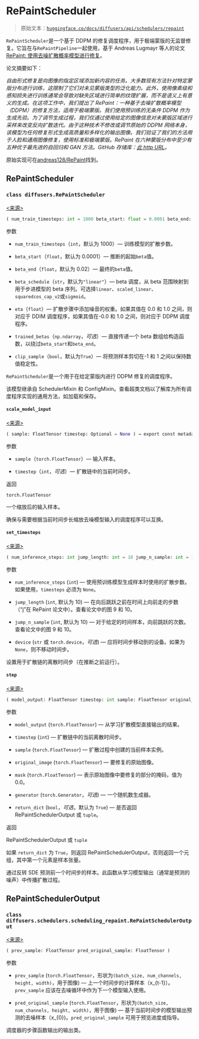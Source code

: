 # RePaintScheduler

> 原始文本：[`huggingface.co/docs/diffusers/api/schedulers/repaint`](https://huggingface.co/docs/diffusers/api/schedulers/repaint)

`RePaintScheduler`是一个基于 DDPM 的修复调度程序，用于极端蒙版的无监督修复。它旨在与`RePaintPipeline`一起使用，基于 Andreas Lugmayr 等人的论文[RePaint: 使用去噪扩散概率模型进行修复](https://huggingface.co/papers/2201.09865)。

论文摘要如下：

*自由形式修复是向图像的指定区域添加新内容的任务。大多数现有方法针对特定蒙版分布进行训练，这限制了它们对未见蒙版类型的泛化能力。此外，使用像素级和感知损失进行训练通常会导致对缺失区域进行简单的纹理扩展，而不是语义上有意义的生成。在这项工作中，我们提出了 RePaint：一种基于去噪扩散概率模型（DDPM）的修复方法，适用于极端蒙版。我们使用预训练的无条件 DDPM 作为生成先验。为了调节生成过程，我们仅通过使用给定的图像信息对未蒙版区域进行采样来改变反向扩散迭代。由于这种技术不修改或调节原始的 DDPM 网络本身，该模型为任何修复形式生成高质量和多样化的输出图像。我们验证了我们的方法用于人脸和通用图像修复，使用标准和极端蒙版。RePaint 在六种蒙版分布中至少有五种优于最先进的自回归和 GAN 方法。GitHub 存储库：[此 http URL](http://git.io/RePaint)。*

原始实现可在[andreas128/RePaint](https://github.com/andreas128/)找到。

## RePaintScheduler

### `class diffusers.RePaintScheduler`

[<来源>](https://github.com/huggingface/diffusers/blob/v0.26.3/src/diffusers/schedulers/scheduling_repaint.py#L91)

```py
( num_train_timesteps: int = 1000 beta_start: float = 0.0001 beta_end: float = 0.02 beta_schedule: str = 'linear' eta: float = 0.0 trained_betas: Optional = None clip_sample: bool = True )
```

参数

+   `num_train_timesteps`（`int`，默认为 1000）— 训练模型的扩散步数。

+   `beta_start`（`float`，默认为 0.0001）— 推断的起始`beta`值。

+   `beta_end`（`float`，默认为 0.02）— 最终的`beta`值。

+   `beta_schedule`（`str`，默认为`"linear"`）— beta 调度，从 beta 范围映射到用于步进模型的 beta 序列。可选择`linear`、`scaled_linear`、`squaredcos_cap_v2`或`sigmoid`。

+   `eta`（`float`）— 扩散步骤中添加噪音的权重。如果其值在 0.0 和 1.0 之间，则对应于 DDIM 调度程序，如果其值在-0.0 和 1.0 之间，则对应于 DDPM 调度程序。

+   `trained_betas`（`np.ndarray`，*可选*）— 直接传递一个 beta 数组给构造函数，以绕过`beta_start`和`beta_end`。

+   `clip_sample`（`bool`，默认为`True`）— 将预测样本剪切在-1 和 1 之间以保持数值稳定性。

`RePaintScheduler`是一个用于在给定蒙版内进行 DDPM 修复的调度程序。

该模型继承自 SchedulerMixin 和 ConfigMixin。查看超类文档以了解库为所有调度程序实现的通用方法，如加载和保存。

#### `scale_model_input`

[<来源>](https://github.com/huggingface/diffusers/blob/v0.26.3/src/diffusers/schedulers/scheduling_repaint.py#L163)

```py
( sample: FloatTensor timestep: Optional = None ) → export const metadata = 'undefined';torch.FloatTensor
```

参数

+   `sample`（`torch.FloatTensor`）— 输入样本。

+   `timestep`（`int`，*可选*）— 扩散链中的当前时间步。

返回

`torch.FloatTensor`

一个缩放后的输入样本。

确保与需要根据当前时间步长缩放去噪模型输入的调度程序可以互换。

#### `set_timesteps`

[<来源>](https://github.com/huggingface/diffusers/blob/v0.26.3/src/diffusers/schedulers/scheduling_repaint.py#L180)

```py
( num_inference_steps: int jump_length: int = 10 jump_n_sample: int = 10 device: Union = None )
```

参数

+   `num_inference_steps` (`int`) — 使用预训练模型生成样本时使用的扩散步数。如果使用，`timesteps` 必须为 `None`。

+   `jump_length` (`int`, 默认为 10) — 在向后跳跃之前在时间上向前走的步数（“j”在 RePaint 论文中）。查看论文中的图 9 和 10。

+   `jump_n_sample` (`int`, 默认为 10) — 对于给定的时间样本，向前跳跃的次数。查看论文中的图 9 和 10。

+   `device` (`str` 或 `torch.device`，*可选*) — 应将时间步移动到的设备。如果为 `None`，则不移动时间步。

设置用于扩散链的离散时间步（在推断之前运行）。

#### `step`

[<来源>](https://github.com/huggingface/diffusers/blob/v0.26.3/src/diffusers/schedulers/scheduling_repaint.py#L246)

```py
( model_output: FloatTensor timestep: int sample: FloatTensor original_image: FloatTensor mask: FloatTensor generator: Optional = None return_dict: bool = True ) → export const metadata = 'undefined';RePaintSchedulerOutput or tuple
```

参数

+   `model_output` (`torch.FloatTensor`) — 从学习扩散模型直接输出的结果。

+   `timestep` (`int`) — 扩散链中的当前离散时间步。

+   `sample` (`torch.FloatTensor`) — 扩散过程中创建的当前样本实例。

+   `original_image` (`torch.FloatTensor`) — 要修复的原始图像。

+   `mask` (`torch.FloatTensor`) — 表示原始图像中要修复的部分的掩码，值为 0.0。

+   `generator` (`torch.Generator`，*可选*) — 一个随机数生成器。

+   `return_dict` (`bool`，*可选*，默认为 `True`) — 是否返回 RePaintSchedulerOutput 或 `tuple`。

返回

RePaintSchedulerOutput 或 `tuple`

如果 `return_dict` 为 `True`，则返回 RePaintSchedulerOutput，否则返回一个元组，其中第一个元素是样本张量。

通过反转 SDE 预测前一个时间步的样本。此函数从学习模型输出（通常是预测的噪声）中传播扩散过程。

## RePaintSchedulerOutput

### `class diffusers.schedulers.scheduling_repaint.RePaintSchedulerOutput`

[<来源>](https://github.com/huggingface/diffusers/blob/v0.26.3/src/diffusers/schedulers/scheduling_repaint.py#L28)

```py
( prev_sample: FloatTensor pred_original_sample: FloatTensor )
```

参数

+   `prev_sample` (`torch.FloatTensor`，形状为`(batch_size, num_channels, height, width)`，用于图像) — 上一个时间步的计算样本（x_{t-1}）。`prev_sample` 应该在去噪循环中作为下一个模型输入使用。

+   `pred_original_sample` (`torch.FloatTensor`，形状为`(batch_size, num_channels, height, width)`，用于图像) — 基于当前时间步的模型输出预测的去噪样本（x_{0})。`pred_original_sample` 可用于预览进度或指导。

调度器的步骤函数输出的输出类。
